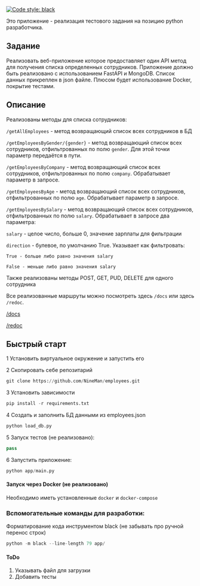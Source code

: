 <a href="https://github.com/psf/black">
<img alt="Code style: black" src="https://img.shields.io/badge/code%20style-black-000000.svg"></a>

Это приложение - реализация тестового задания на позицию python разработчика.

Задание
---------
Реализовать веб-приложение которое предоставляет один API метод 
для получения списка определенных сотрудников. 
Приложение должно быть реализовано с использованием FastAPI и MongoDB.
Список данных прикреплен в json файле.
Плюсом будет использование Docker, покрытие тестами.

Описание
----------

Реализованы методы для списка сотрудников:

```/getAllEmployees``` - метод возвращающий список всех сотрудников в БД

```/getEmployeesByGender/{gender}``` - метод возвращающий список всех сотрудников, 
отфильтрованных по полю ```gender```. Для этой точки параметр передаётся
в пути.

```/getEmployeesByCompany``` - метод возвращающий список всех сотрудников,
отфильтрованных по полю ```company```. Обрабатывает параметр в запросе.

```/getEmployeesByAge``` - метод возвращающий список всех сотрудников,
отфильтрованных по полю ```age```. Обрабатывает параметр в запросе.

```/getEmployeesBySalary``` - метод возвращающий список всех сотрудников,
отфильтрованных по полю ```salary```. 
Обрабатывает в запросе два параметра: 

```salary``` - целое число, больше 0, значение зарплаты для фильтрации 

```direction``` - булевое, по умолчанию True. Указывает как фильтровать:

    True - больше либо равно значения salary

    False - меньше либо равно значения salary 


Также реализованы методы POST, GET, PUD, DELETE для одного сотрудника

Все реализованные маршруты можно посмотреть здесь ``/docs`` или здесь ``/redoc``.

[/docs](http://127.0.0.1:8000/docs)

[/redoc](http://127.0.0.1:8000/redoc)


Быстрый старт
---------------

1 Установить виртуальное окружение и запустить его

2 Скопировать себе репозитарий

```python
git clone https://github.com/NineMan/employees.git
```

3 Установить зависимости

```python
pip install -r requirements.txt
```

4 Создать и заполнить БД данными из employees.json

```python
python load_db.py
```

5 Запуск тестов (не реализовано):

```python
pass
```

6 Запустить приложение:

```python
python app/main.py
```

#### Запуск через Docker (не реализовано)

Необходимо иметь установленные ``docker`` и ``docker-compose``

### Вспомогательные команды для разработки:

Форматирование кода инструментом black (не забывать про ручной перенос строк)

```python
python -m black --line-length 79 app/
```

#### ToDo

1) Указывать файл для загрузки
2) Добавить тесты
